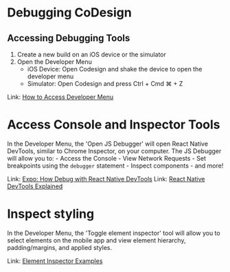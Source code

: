 # Debugging CoDesign

## Accessing Debugging Tools
1. Create a new build on an iOS device or the simulator
2. Open the Developer Menu
    - iOS Device: Open Codesign and shake the device to open the developer menu
    - Simulator: Open Codesign and press Ctrl + Cmd ⌘ + Z

Link: [How to Access Developer Menu](https://docs.expo.dev/debugging/tools/#developer-menu)

# Access Console and Inspector Tools
In the Developer Menu, the 'Open JS Debugger' will open React Native DevTools, similar to Chrome Inspector, on your computer. The JS Debugger will allow you to:
    - Access the Console
    - View Network Requests
    - Set breakpoints using the `debugger` statement
    - Inspect components
    - and more!

Link: [Expo: How Debug with React Native DevTools](https://docs.expo.dev/debugging/tools/#debugging-with-react-native-devtools)
Link: [React Native DevTools Explained](https://reactnative.dev/docs/react-native-devtools)


# Inspect styling
In the Developer Menu, the 'Toggle element inspector' tool will allow you to select elements on the mobile app and view element hierarchy, padding/margins, and applied styles.

Link: [Element Inspector Examples](https://docs.expo.dev/debugging/tools/#toggle-element-inspector)